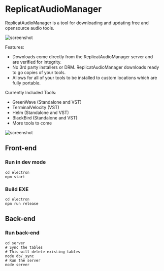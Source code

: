 # ReplicatAudioManager

ReplicatAudioManager is a tool for downloading and updating free and opensource audio tools.

![screenshot](https://github.com/replicat-audio/ReplicatAudioManager/blob/master/demogif1.gif?raw=true)

Features:
* Downloads come directly from the ReplicatAudioManager server and are verified for integrity.
* No 3rd party installers or DRM. ReplicatAudioManager downloads ready to go copies of your tools.
* Allows for all of your tools to be installed to custom locations which are fully portable.

Currently Included Tools:
* GreenWave (Standalone and VST)
* TerminalVelocity (VST)
* Helm (Standalone and VST)
* BlackBird (Standalone and VST)
* More tools to come

![screenshot](https://github.com/replicat-audio/ReplicatAudioManager/blob/master/demogif2.gif?raw=true)

## Front-end
### Run in dev mode
```
cd electron
npm start
```
### Build EXE
```
cd electron
npm run release
```

## Back-end
### Run back-end
```
cd server
# Sync the tables
# This will delete existing tables
node db/_sync
# Run the server
node server
```